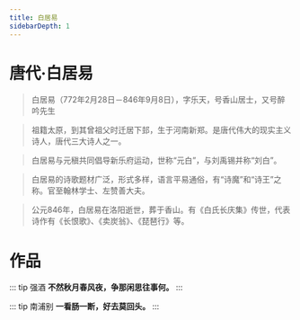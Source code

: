 ```yaml
---
title: 白居易
sidebarDepth: 1
---
```


# 唐代·白居易
> 白居易（772年2月28日－846年9月8日），字乐天，号香山居士，又号醉吟先生

> 祖籍太原，到其曾祖父时迁居下邽，生于河南新郑。是唐代伟大的现实主义诗人，唐代三大诗人之一。

> 白居易与元稹共同倡导新乐府运动，世称“元白”，与刘禹锡并称“刘白”。

> 白居易的诗歌题材广泛，形式多样，语言平易通俗，有“诗魔”和“诗王”之称。官至翰林学士、左赞善大夫。

>公元846年，白居易在洛阳逝世，葬于香山。有《白氏长庆集》传世，代表诗作有《长恨歌》、《卖炭翁》、《琵琶行》等。

# 作品
::: tip 强酒
**不然秋月春风夜，争那闲思往事何。**
:::

::: tip 南浦别
**一看肠一断，好去莫回头。**
:::